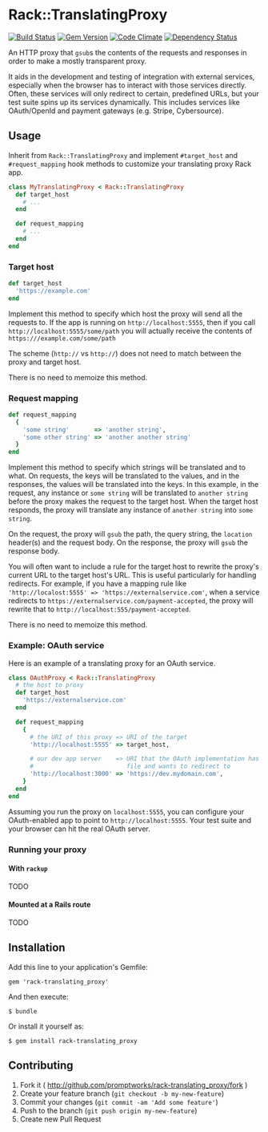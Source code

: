 # Rack::TranslatingProxy
[![Build Status](https://travis-ci.org/promptworks/rack-translating_proxy.png?branch=master)](https://travis-ci.org/promptworks/rack-translating_proxy.png)
[![Gem Version](https://badge.fury.io/rb/rack-translating_proxy.svg)](http://badge.fury.io/rb/rack-translating_proxy)
[![Code Climate](https://codeclimate.com/github/promptworks/rack-translating_proxy/badges/gpa.svg)](https://codeclimate.com/github/promptworks/rack-translating_proxy)
[![Dependency Status](https://gemnasium.com/promptworks/rack-translating_proxy.svg)](https://gemnasium.com/promptworks/rack-translating_proxy)

An HTTP proxy that `gsub`s the contents of the requests and responses in order to make a mostly transparent proxy.

It aids in the development and testing of integration with external services, especially when the browser has to interact with those services directly.
Often, these services will only redirect to certain, predefined URLs, but your test suite spins up its services dynamically.
This includes services like OAuth/OpenId and payment gateways (e.g. Stripe, Cybersource).

## Usage

Inherit from `Rack::TranslatingProxy` and implement `#target_host` and `#request_mapping` hook methods to customize your translating proxy Rack app.

``` ruby
class MyTranslatingProxy < Rack::TranslatingProxy
  def target_host
    # ...
  end

  def request_mapping
    # ...
  end
end
```

### Target host

``` ruby
def target_host
  'https://example.com'
end
```

Implement this method to specify which host the proxy will send all the requests to.
If the app is running on `http://localhost:5555`, then if you call `http://localhost:5555/some/path` you will actually receive the contents of `https:///example.com/some/path`

The scheme (`http://` vs `http://`) does not need to match between the proxy and target host.

There is no need to memoize this method.

### Request mapping

``` ruby
def request_mapping
  {
    'some string'       => 'another string',
    'some other string' => 'another another string'
  }
end
```

Implement this method to specify which strings will be translated and to what. On requests, the keys will be translated to the values, and in the responses, the values will be translated into the keys.
In this example, in the request, any instance or `some string` will be translated to `another string` before the proxy makes the request to the target host. When the target host responds, the proxy will translate any instance of `another string` into `some string`.

On the request, the proxy will `gsub` the path, the query string, the `location` header(s) and the request body. On the response, the proxy will `gsub` the response body.

You will often want to include a rule for the target host to rewrite the proxy's current URL to the target host's URL.
This is useful particularly for handling redirects.
For example, if you have a mapping rule like `'http://localost:5555' => 'https://externalservice.com'`, when a service redirects to `https://externalservice.com/payment-accepted`, the proxy will rewrite that to `http://localhost:555/payment-accepted`.

There is no need to memoize this method.


### Example: OAuth service

Here is an example of a translating proxy for an OAuth service.

``` ruby
class OAuthProxy < Rack::TranslatingProxy
  # the host to proxy
  def target_host
    'https://externalservice.com'
  end

  def request_mapping
    {
      # the URI of this proxy => URI of the target
      'http://localhost:5555' => target_host,

      # our dev app server    => URI that the OAuth implementation has on
      #                          file and wants to redirect to
      'http://localhost:3000' => 'https://dev.mydomain.com',
    }
  end
end
```

Assuming you run the proxy on `localhost:5555`, you can configure your OAuth-enabled app to point to `http://localhost:5555`.
Your test suite and your browser can hit the real OAuth server.

### Running your proxy

#### With `rackup`

TODO

#### Mounted at a Rails route

TODO

## Installation

Add this line to your application's Gemfile:

    gem 'rack-translating_proxy'

And then execute:

    $ bundle

Or install it yourself as:

    $ gem install rack-translating_proxy

## Contributing

1. Fork it ( http://github.com/promptworks/rack-translating_proxy/fork )
2. Create your feature branch (`git checkout -b my-new-feature`)
3. Commit your changes (`git commit -am 'Add some feature'`)
4. Push to the branch (`git push origin my-new-feature`)
5. Create new Pull Request
